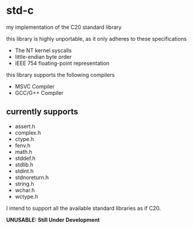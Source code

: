 # std-c
my implementation of the C20 standard library

this library is highly unportable, as it only adheres to these specifications
- The NT kernel syscalls
- little-endian byte order
- IEEE 754 floating-point representation

this library supports the following compilers
- MSVC Compiler
- GCC/G++ Compiler

## currently supports
- assert.h
- complex.h
- ctype.h
- fenv.h
- math.h
- stddef.h
- stdlib.h
- stdint.h 
- stdnoreturn.h
- string.h
- wchar.h
- wctype.h

I intend to support all the available standard libraries as if C20.

__UNUSABLE: Still Under Development__
